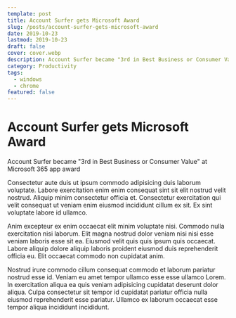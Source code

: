 ```yaml
---
template: post
title: Account Surfer gets Microsoft Award
slug: /posts/account-surfer-gets-microsoft-award
date: 2019-10-23
lastmod: 2019-10-23
draft: false
cover: cover.webp
description: Account Surfer became "3rd in Best Business or Consumer Value" at Microsoft 365 app award
category: Productivity
tags: 
  - windows
  - chrome
featured: false
---
```


# Account Surfer gets Microsoft Award

Account Surfer became "3rd in Best Business or Consumer Value" at Microsoft 365 app award

Consectetur aute duis ut ipsum commodo adipisicing duis laborum voluptate. Labore exercitation enim enim consequat sint sit elit nostrud velit nostrud. Aliquip minim consectetur officia et. Consectetur exercitation qui velit consequat ut veniam enim eiusmod incididunt cillum ex sit. Ex sint voluptate labore id ullamco.

Anim excepteur ex enim occaecat elit minim voluptate nisi. Commodo nulla exercitation nisi laborum. Elit magna nostrud dolor veniam nisi nisi esse veniam laboris esse sit ea. Eiusmod velit quis quis ipsum quis occaecat. Labore aliquip dolore aliquip laboris proident eiusmod duis reprehenderit officia eu. Elit occaecat commodo non cupidatat anim.

Nostrud irure commodo cillum consequat commodo et laborum pariatur nostrud esse id. Veniam eu amet tempor ullamco esse esse ullamco Lorem. In exercitation aliqua ea quis veniam adipisicing cupidatat deserunt dolor aliqua. Culpa consectetur sit tempor id cupidatat pariatur officia nulla eiusmod reprehenderit esse pariatur. Ullamco ex laborum occaecat esse tempor aliqua incididunt incididunt.

